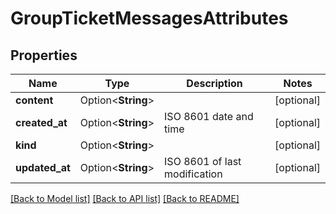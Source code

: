 # GroupTicketMessagesAttributes

## Properties

Name | Type | Description | Notes
------------ | ------------- | ------------- | -------------
**content** | Option<**String**> |  | [optional]
**created_at** | Option<**String**> | ISO 8601 date and time | [optional]
**kind** | Option<**String**> |  | [optional]
**updated_at** | Option<**String**> | ISO 8601 of last modification | [optional]

[[Back to Model list]](../README.md#documentation-for-models) [[Back to API list]](../README.md#documentation-for-api-endpoints) [[Back to README]](../README.md)


